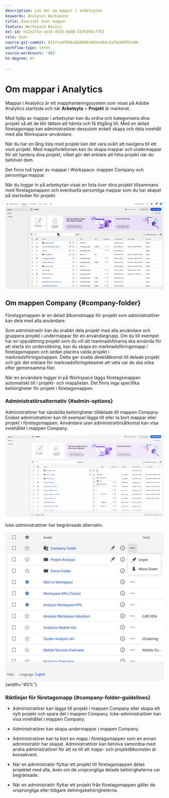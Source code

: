 ```yaml
---
description: Läs mer om mappar i arbetsytan
keywords: Analysis Workspace
title: Översikt över mappar
feature: Workspace Basics
exl-id: e12e271e-ce15-4535-bb48-1976395cf755
role: User
source-git-commit: 811fce4f056a6280081901e484c3af8209f87c06
workflow-type: tm+mt
source-wordcount: '461'
ht-degree: 0%

---
```


# Om mappar i Analytics

Mappar i Analytics är ett mapphanteringssystem som visas på Adobe Analytics startsida och när **Arbetsyta** > **Projekt** är markerat.

Med hjälp av mappar i arbetsytan kan du ordna och kategorisera dina projekt så att de blir lättare att hämta och få tillgång till. Med en delad företagsmapp kan administratörer dessutom enkelt skapa och dela innehåll med alla Workspace-användare.

När du har en lång lista med projekt kan det vara svårt att navigera till ett visst projekt. Med mappfunktionen kan du skapa mappar och undermappar för att hantera dina projekt, vilket gör det enklare att hitta projekt när du behöver dem.

Det finns två typer av mappar i Workspace: mappen Company och personliga mappar.

När du loggar in på arbetsytan visas en lista över dina projekt tillsammans med företagsmappen och eventuella personliga mappar som du har skapat på startsidan för projekt.

![Projektstartsida med en lista över dina projekt och företagsmappen.](/help/analysis-workspace/build-workspace-project/assets/landing-page2.png)

## Om mappen Company {#company-folder}

Företagsmappen är en delad åtkomstmapp för projekt som administratörer kan dela med alla användare.

Som administratör kan du snabbt dela projekt med alla användare och gruppera projekt i undermappar för en användargrupp. Om du till exempel har en uppsättning projekt som du vill att marknadsförarna ska använda för att starta sin undersökning, kan du skapa en marknadsföringsmapp i företagsmappen och sedan placera valda projekt i marknadsföringsmappen. Detta ger snabb direktåtkomst till delade projekt och gör det enklare för marknadsföringsteamet att veta var de ska söka efter gemensamma filer.

När en användare loggar in på Workspace läggs företagsmappen automatiskt till i projekt- och mapplistan. Det finns inga specifika behörigheter för projekt i företagsmappen.


### Administratörsalternativ {#admin-options}

Administratörer har särskilda behörigheter tilldelade till mappen Company. Endast administratörer kan till exempel lägga till eller ta bort mappar eller projekt i företagsmappen. Användare utan administratörsåtkomst kan visa innehållet i mappen Company.

![Sidan Projekt som visar administratörsalternativen.](/help/analysis-workspace/build-workspace-project/assets/admin-options.png)

Icke-administratörer har begränsade alternativ.

![På sidan Projekt visas alternativ som inte är administratörer för mappar.](/help/analysis-workspace/build-workspace-project/assets/non-admin-folder-options.png){width="45%"}

### Riktlinjer för företagsmapp {#company-folder-guidelines}

- Administratörer kan lägga till projekt i mappen Company eller skapa ett nytt projekt och spara det i mappen Company. Icke-administratörer kan visa innehållet i mappen Company.

- Administratörer kan skapa undermappar i mappen Company.

- Administratörer kan ta bort en mapp i företagsmappen som en annan administratör har skapat. Administratörer kan behöva samordna med andra administratörer för att se till att mapp- och projektåtkomsten är konsekvent.

- När en administratör flyttar ett projekt till företagsmappen delas projektet med alla, även om de ursprungliga delade behörigheterna var begränsade.

- När en administratör flyttar ett projekt från företagsmappen gäller de ursprungliga eller tidigare delningsbehörigheterna.
